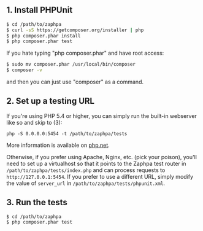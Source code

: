 ## 1. Install PHPUnit

```bash
$ cd /path/to/zaphpa
$ curl -sS https://getcomposer.org/installer | php
$ php composer.phar install
$ php composer.phar test
```

If you hate typing "php composer.phar" and have root access:

```bash
$ sudo mv composer.phar /usr/local/bin/composer
$ composer -v
```

and then you can just use "composer" as a command.

## 2. Set up a testing URL

If you're using PHP 5.4 or higher, you can simply run the built-in webserver like so and skip to (3):

```
php -S 0.0.0.0:5454 -t /path/to/zaphpa/tests
```
More information is available on [php.net](http://php.net/manual/en/features.commandline.webserver.php).

Otherwise, if you prefer using Apache, Nginx, etc. (pick your poison), you'll need to set up a virtualhost 
so that it points to the Zaphpa test router in `/path/to/zaphpa/tests/index.php` and can process requests to 
`http://127.0.0.1:5454`. If you prefer to use a different URL, simply modify the value of `server_url` in `/path/to/zaphpa/tests/phpunit.xml`.


## 3. Run the tests
```
$ cd /path/to/zaphpa
$ php composer.phar test
```
